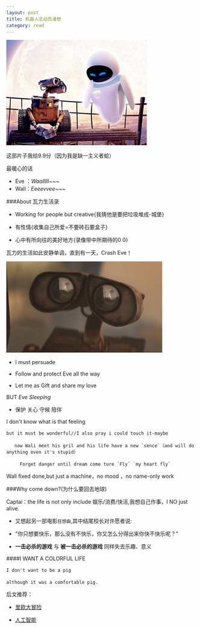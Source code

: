 ```yaml
---
layout: post
title: 机器人总动员漫想
category: read 
---
```


<img class="cover" src="/images/2014/9/read/930091416.jpg" />

这部片子我给9.9分（因为我是缺一主义者蛤）

最暖心的话  

 - Eve ：*Waalllll~~~*
 - Wall：*Eeeevvee~~~*
 
###About 瓦力生活录

 - Working for people but creative{我猜他是要把垃圾堆成-城堡}
 
 - 有性情{收集自己所爱=不要砖石要盒子}
 
 - 心中有所向往的美好地方{录像带中所期待的0 0}

 瓦力的生活如此安静单调，直到有一天，Crash Eve！
 
<img class="cover" src="/images/2014/9/read/930091832.jpg" />

 - I must persuade 
 
 - Follow and protect Eve all the way
 
 - Let me as Gift and share my love 

BUT *Eve Sleeping*

 - 保护 关心 守候 陪伴
 
  I don't know what is that feeling
  
    but it must be wonderful//I also pray i could touch it-maybe
    
       now Wali meet his gril and his life have a new `sence`（and will do anything even it's stupid）
       
         Forget danger until dream come ture `Fly` `my heart fly` 
         
Wall fixed done,but just a machine，no mood ，no name-only work

###Why come down?(为什么要回去地球)

Captai：the life is not only include 娱乐/消费/快活,我想自己作事，I NO just alive.

- 又想起另一部电影`狂想曲`,其中结尾校长对许愿者说:

- "你只想要快乐，那么没有不快乐，你又怎么分得出来你快不快乐呢？"

- **一击必杀的游戏**  与  **被一击必杀的游戏**  同样失去乐趣、意义


####I WANT A COLORFUL LIFE  

	I don't want to be a pig
	
	although it was a comfortable pig.

后文推荐：

 - [里欧大冒险](http://baike.baidu.com/subview/3646682/11071253.htm?fr=aladdin)
 
 - [人工智能](http://baike.baidu.com/subview/2949/5816870.htm?fr=aladdin)
